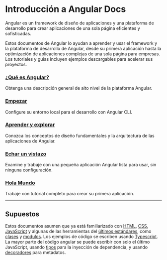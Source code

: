 # Introducción a Angular Docs

Angular es un framework de diseño de aplicaciones y una plataforma de desarrollo para crear aplicaciones de una sola página eficientes y sofisticadas.

Estos documentos de Angular lo ayudan a aprender y usar el framework y la plataforma de desarrollo de Angular, desde su primera aplicación hasta la optimización de aplicaciones complejas de una sola página para empresas. Los tutoriales y guías incluyen ejemplos descargables para acelerar sus proyectos.

### [¿Qué es Angular?](Empezar/README)

Obtenga una descripción general de alto nivel de la plataforma Angular.

### [Empezar]()

Configure su entorno local para el desarrollo con Angular CLI.

### [Aprender y explorar]()

Conozca los conceptos de diseño fundamentales y la arquitectura de las aplicaciones de Angular.

### [Echar un vistazo]()

Examine y trabaje con una pequeña aplicación Angular lista para usar, sin ninguna configuración.

### [Hola Mundo]()

Trabaje con tutorial completo para crear su primera aplicación.

---

## Supuestos

Estos documentos asumen que ya está familiarizado con [HTML](https://developer.mozilla.org/docs/Learn/HTML/Introduction_to_HTML), [CSS](https://developer.mozilla.org/docs/Learn/CSS/First_steps), [JavaScript](https://developer.mozilla.org/en-US/docs/Web/JavaScript/A_re-introduction_to_JavaScript) y algunas de las herramientas del [últimos estándares](https://developer.mozilla.org/en-US/docs/Web/JavaScript/Language_Resources), como [clases](https://developer.mozilla.org/en-US/docs/Web/JavaScript/Reference/Classes) y [modulos](https://developer.mozilla.org/en-US/docs/Web/JavaScript/Reference/Statements/import). Los ejemplos de código se escriben usando [Typescript](https://www.typescriptlang.org/). La mayor parte del código angular se puede escribir con solo el último JavaScript, usando [tipos](https://www.typescriptlang.org/docs/handbook/classes.html) para la inyección de dependencia, y usando [decoradores](https://www.typescriptlang.org/docs/handbook/decorators.html) para metadatos.
